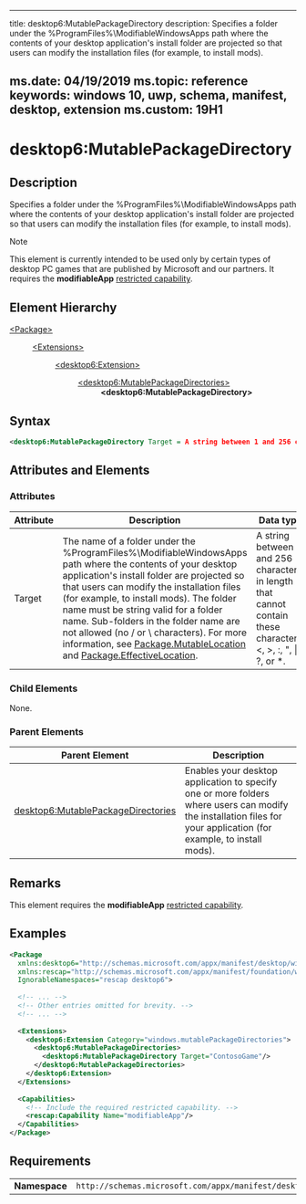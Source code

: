 ﻿---

title: desktop6:MutablePackageDirectory
description: Specifies a folder under the %ProgramFiles%\ModifiableWindowsApps path where the contents of your desktop application's install folder are projected so that users can modify the installation files (for example, to install mods).

ms.date: 04/19/2019
ms.topic: reference
keywords: windows 10, uwp, schema, manifest, desktop, extension 
ms.custom: 19H1
---

# desktop6:MutablePackageDirectory

## Description

Specifies a folder under the %ProgramFiles%\ModifiableWindowsApps path where the contents of your desktop application's install folder are projected so that users can modify the installation files (for example, to install mods). 

> [!NOTE]
> This element is currently intended to be used only by certain types of desktop PC games that are published by Microsoft and our partners. It requires the **modifiableApp** [restricted capability](/windows/uwp/packaging/app-capability-declarations#restricted-capabilities).


## Element Hierarchy
<dl>
<dt><a href="element-package.md">&lt;Package&gt;</a></dt>
<dd>
<dl>
<dt><a href="element-extensions.md">&lt;Extensions&gt;</a></dt>
<dd>
<dl>
<dt><a href="element-desktop6-package-extension.md">&lt;desktop6:Extension&gt;</a></dt>
<dd>
<dl>
<dt><a href="element-desktop6-mutablepackagedirectories.md">&lt;desktop6:MutablePackageDirectories&gt;</a></dt>
<dd><b>&lt;desktop6:MutablePackageDirectory&gt;</b></dd>
</dl>
</dd>
</dl>
</dd>
</dl>
</dd>
</dl>


## Syntax
```xml
<desktop6:MutablePackageDirectory Target = A string between 1 and 256 characters in length that cannot contain these characters: <, >, :, ", |, ?, or *. />
```

## Attributes and Elements

### Attributes

| Attribute | Description | Data type | Required |
|-----------|-------------|-----------|----------|
| Target | The name of a folder under the %ProgramFiles%\ModifiableWindowsApps path where the contents of your desktop application's install folder are projected so that users can modify the installation files (for example, to install mods). The folder name must be string valid for a folder name. Sub-folders in the folder name are not allowed (no / or \ characters). For more information, see [Package.MutableLocation](/uwp/api/windows.applicationmodel.package.mutablelocation) and [Package.EffectiveLocation](/uwp/api/windows.applicationmodel.package.effectivelocation).  | A string between 1 and 256 characters in length that cannot contain these characters: <, >, :, ", \|, ?, or *. | Yes |

### Child Elements

None.

### Parent Elements

| Parent Element | Description |
|---------------|-------------|
| [desktop6:MutablePackageDirectories](element-desktop6-mutablepackagedirectories.md) | Enables your desktop application to specify one or more folders where users can modify the installation files for your application (for example, to install mods). |


## Remarks

This element requires the **modifiableApp** [restricted capability](/windows/uwp/packaging/app-capability-declarations#restricted-capabilities).

## Examples

```xml
<Package
  xmlns:desktop6="http://schemas.microsoft.com/appx/manifest/desktop/windows10/6"
  xmlns:rescap="http://schemas.microsoft.com/appx/manifest/foundation/windows10/restrictedcapabilities" 
  IgnorableNamespaces="rescap desktop6">
 
  <!-- ... -->
  <!-- Other entries omitted for brevity. -->
  <!-- ... -->
 
  <Extensions> 
    <desktop6:Extension Category="windows.mutablePackageDirectories">
      <desktop6:MutablePackageDirectories>
        <desktop6:MutablePackageDirectory Target="ContosoGame"/>
      </desktop6:MutablePackageDirectories>
    </desktop6:Extension>
  </Extensions>
 
  <Capabilities>
    <!-- Include the required restricted capability. -->
    <rescap:Capability Name="modifiableApp"/>
  </Capabilities>
</Package>
```

## Requirements

|               |                                                             |
|---------------|-------------------------------------------------------------|
| **Namespace** | `http://schemas.microsoft.com/appx/manifest/desktop/windows10/6` |

